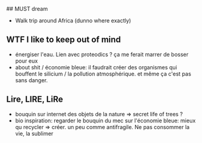 ## MUST dream

- Walk trip around Africa (dunno where exactly)

## WTF I like to keep out of mind

- énergiser l'eau. Lien avec proteodics ? ça me ferait marrer de bosser pour eux
- about shit / économie bleue: il faudrait créer des organismes qui bouffent le silicium / la pollution atmosphérique. et même ça c'est pas sans danger.

## Lire, LIRE, LiRe

- bouquin sur internet des objets de la nature => secret life of trees ?
- bio inspiration: regarder le bouquin du mec sur l'économie bleue: mieux qu recycler => créer. un peu comme antifragile. Ne pas consommer la vie, la sublimer